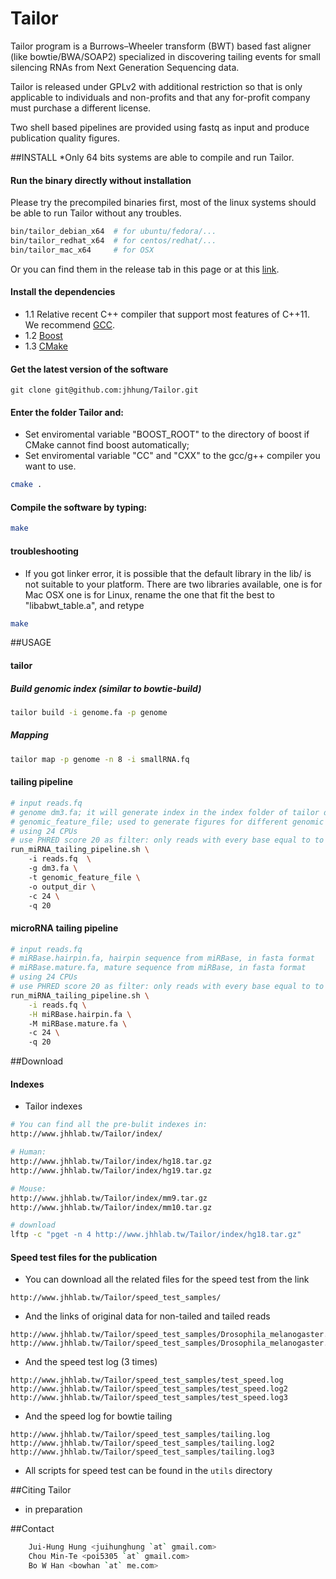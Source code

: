 Tailor
=========
Tailor program is a Burrows–Wheeler transform (BWT) based fast aligner (like bowtie/BWA/SOAP2) specialized in discovering tailing events for small silencing RNAs from Next Generation Sequencing data.  

Tailor is released under GPLv2 with additional restriction so that is only applicable to individuals and non-profits and that any for-profit company must purchase a different license.   

Two shell based pipelines are provided using fastq as input and produce publication quality figures.    

##INSTALL
*Only 64 bits systems are able to compile and run Tailor.    
#### Run the binary directly without installation 
Please try the precompiled binaries first, most of the linux systems should be able to run Tailor without any troubles.
```bash
bin/tailor_debian_x64  # for ubuntu/fedora/...
bin/tailor_redhat_x64  # for centos/redhat/...
bin/tailor_mac_x64     # for OSX
```
Or you can find them in the release tab in this page or at this [link](https://github.com/jhhung/Tailor/releases).

#### Install the dependencies
- 1.1 Relative recent C++ compiler that support most features of C++11. We recommend [GCC](http://gcc.gnu.org/).
- 1.2 [Boost](http://www.boost.org/users/download/)
- 1.3 [CMake](http://www.cmake.org/)

#### Get the latest version of the software
```
git clone git@github.com:jhhung/Tailor.git
```

#### Enter the folder Tailor and:
- Set enviromental variable "BOOST_ROOT" to the directory of boost if CMake cannot find boost automatically;
- Set enviromental variable "CC" and "CXX" to the gcc/g++ compiler you want to use.	
```bash
cmake .
```

#### Compile the software by typing:
```bash
make
```

#### troubleshooting
- If you got linker error, it is possible that the default library in the lib/ is not suitable to your platform. 
 There are two libraries available, one is for Mac OSX one is for Linux, rename the one that fit the best to "libabwt_table.a",
 and retype 

```bash
make
```
	
##USAGE

#### tailor
##### Build genomic index (similar to bowtie-build)

```bash
tailor build -i genome.fa -p genome
```

##### Mapping 

```bash
tailor map -p genome -n 8 -i smallRNA.fq
```

#### tailing pipeline

```bash
# input reads.fq
# genome dm3.fa; it will generate index in the index folder of tailor directory, if it doesn't exist
# genomic_feature_file; used to generate figures for different genomic features (exon, intron...). See our example in the folder to make such file
# using 24 CPUs
# use PHRED score 20 as filter: only reads with every base equal to to higher than 20 pass the filter and enters the pipeline
run_miRNA_tailing_pipeline.sh \ 
	-i reads.fq  \ 
	-g dm3.fa \ 
	-t genomic_feature_file \ 
	-o output_dir \ 
	-c 24 \ 
	-q 20
```

#### microRNA tailing pipeline

```bash
# input reads.fq
# miRBase.hairpin.fa, hairpin sequence from miRBase, in fasta format
# miRBase.mature.fa, mature sequence from miRBase, in fasta format
# using 24 CPUs
# use PHRED score 20 as filter: only reads with every base equal to to higher than 20 pass the filter and enters the pipeline
run_miRNA_tailing_pipeline.sh \
	-i reads.fq \
	-H miRBase.hairpin.fa \ 
	-M miRBase.mature.fa \ 
	-c 24 \ 
	-q 20
```

##Download

#### Indexes

- Tailor indexes

```bash
# You can find all the pre-bulit indexes in:
http://www.jhhlab.tw/Tailor/index/

# Human:
http://www.jhhlab.tw/Tailor/index/hg18.tar.gz
http://www.jhhlab.tw/Tailor/index/hg19.tar.gz

# Mouse:
http://www.jhhlab.tw/Tailor/index/mm9.tar.gz
http://www.jhhlab.tw/Tailor/index/mm10.tar.gz

# download
lftp -c "pget -n 4 http://www.jhhlab.tw/Tailor/index/hg18.tar.gz"
```

#### Speed test files for the publication

- You can download all the related files for the speed test from the link

```
http://www.jhhlab.tw/Tailor/speed_test_samples/
```

- And the links of original data for non-tailed and tailed reads

```
http://www.jhhlab.tw/Tailor/speed_test_samples/Drosophila_melanogaster.2m.fq
http://www.jhhlab.tw/Tailor/speed_test_samples/Drosophila_melanogaster.all.randomeTailed.fq
```

- And the speed test log (3 times)

```
http://www.jhhlab.tw/Tailor/speed_test_samples/test_speed.log
http://www.jhhlab.tw/Tailor/speed_test_samples/test_speed.log2
http://www.jhhlab.tw/Tailor/speed_test_samples/test_speed.log3
```

- And the speed log for bowtie tailing

```
http://www.jhhlab.tw/Tailor/speed_test_samples/tailing.log
http://www.jhhlab.tw/Tailor/speed_test_samples/tailing.log2
http://www.jhhlab.tw/Tailor/speed_test_samples/tailing.log3
```

- All scripts for speed test can be found in the `utils` directory

##Citing Tailor
* in preparation

##Contact
```bash
	Jui-Hung Hung <juihunghung `at` gmail.com>
	Chou Min-Te <poi5305 `at` gmail.com>
	Bo W Han <bowhan `at` me.com>
```
